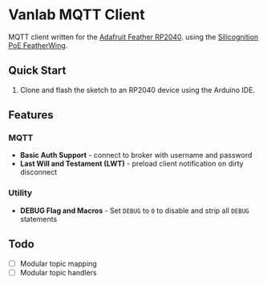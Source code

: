 # Vanlab MQTT Client

MQTT client written for the [Adafruit Feather RP2040](https://www.adafruit.com/product/4884). using the [Silicognition PoE FeatherWing](https://silicognition.com/Products/poe-featherwing/).

## Quick Start

1. Clone and flash the sketch to an RP2040 device using the Arduino IDE.

## Features

### MQTT
- __Basic Auth Support__ - connect to broker with username and password
- __Last Will and Testament (LWT)__ - preload client notification on dirty disconnect

### Utility
- __DEBUG Flag and Macros__ - Set `DEBUG` to `0` to disable and strip all `DEBUG` statements

## Todo

- [ ] Modular topic mapping
- [ ] Modular topic handlers
